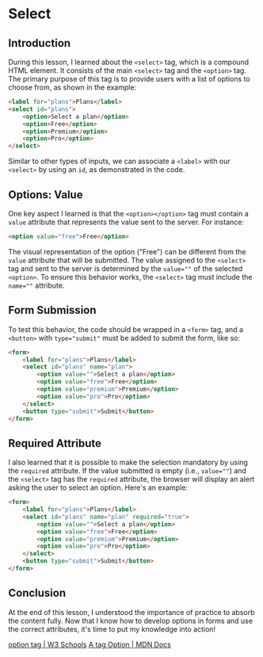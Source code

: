 # Select

## Introduction

During this lesson, I learned about the `<select>` tag, which is a compound HTML element. It consists of the main `<select>` tag and the `<option>` tag. The primary purpose of this tag is to provide users with a list of options to choose from, as shown in the example:

```html
<label for="plans">Plans</label>
<select id="plans">
    <option>Select a plan</option>
    <option>Free</option>
    <option>Premium</option>
    <option>Pro</option>
</select>
```

Similar to other types of inputs, we can associate a `<label>` with our `<select>` by using an `id`, as demonstrated in the code.

## Options: Value

One key aspect I learned is that the `<option></option>` tag must contain a `value` attribute that represents the value sent to the server. For instance:

```html
<option value="free">Free</option>
```

The visual representation of the option ("Free") can be different from the `value` attribute that will be submitted. The value assigned to the `<select>` tag and sent to the server is determined by the `value=""` of the selected `<option>`. To ensure this behavior works, the `<select>` tag must include the `name=""` attribute.

## Form Submission

To test this behavior, the code should be wrapped in a `<form>` tag, and a `<button>` with `type="submit"` must be added to submit the form, like so:

```html
<form>
    <label for="plans">Plans</label>
    <select id="plans" name="plan">
        <option value="">Select a plan</option>
        <option value="free">Free</option>
        <option value="premium">Premium</option>
        <option value="pro">Pro</option>
    </select>
    <button type="submit">Submit</button>
</form>
```

## Required Attribute

I also learned that it is possible to make the selection mandatory by using the `required` attribute. If the value submitted is empty (i.e., `value=""`) and the `<select>` tag has the `required` attribute, the browser will display an alert asking the user to select an option. Here's an example:

```html
<form>
    <label for="plans">Plans</label>
    <select id="plans" name="plan" required="true">
        <option value="">Select a plan</option>
        <option value="free">Free</option>
        <option value="premium">Premium</option>
        <option value="pro">Pro</option>
    </select>
    <button type="submit">Submit</button>
</form>
```

## Conclusion

At the end of this lesson, I understood the importance of practice to absorb the content fully. Now that I know how to develop options in forms and use the correct attributes, it's time to put my knowledge into action!

[option tag | W3 Schools](https://www.w3schools.com/tags/tag_option.asp)
[A tag Option | ⁠MDN Docs](https://developer.mozilla.org/pt-BR/docs/Web/HTML/Element/option)